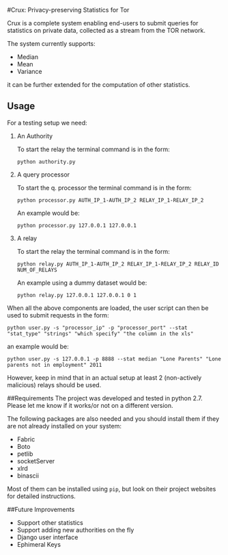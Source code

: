 #Crux: Privacy-preserving Statistics for Tor


Crux is a complete system enabling end-users to submit queries for statistics on private data, collected as a stream from the TOR network.

The system currently supports:
* Median
* Mean
* Variance

it can be further extended for the computation of other statistics.



## Usage

For a testing setup we need:



1. An Authority

	To start the relay the terminal command is in the form:

	`python authority.py`




1. A query processor


	To start the q. processor the terminal command is in the form:

	`python processor.py AUTH_IP_1-AUTH_IP_2 RELAY_IP_1-RELAY_IP_2`


	An example would be:

	`python processor.py 127.0.0.1 127.0.0.1`


1. A relay

	To start the relay the terminal command is in the form:

	`python relay.py AUTH_IP_1-AUTH_IP_2 RELAY_IP_1-RELAY_IP_2 RELAY_ID NUM_OF_RELAYS`




	An example using a dummy dataset would be:

	`python relay.py 127.0.0.1 127.0.0.1 0 1`



When all the above components are loaded, the user script can then be used to submit requests in the form:

`python user.py -s "processor_ip" -p "processor_port" --stat "stat_type" "strings" "which specify" "the column in the xls"`

an example would be:

`python user.py -s 127.0.0.1 -p 8888 --stat median "Lone Parents" "Lone parents not in employment" 2011`


However, keep in mind that in an actual setup at least 2 (non-actively malicious) relays should be used.


##Requirements
The project was developed and tested in python 2.7. Please let me know if it works/or not on a different version.

The following packages are also needed and you should install them if they are not already installed on your system:

* Fabric
* Boto
* petlib
* socketServer
* xlrd
* binascii

Most of them can be installed using `pip`, but look on their project websites for detailed instructions.

##Future Improvements

* Support other statistics
* Support adding new authorities on the fly
* Django user interface
* Ephimeral Keys
